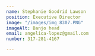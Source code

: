 ```yaml
---
name: Stephanie Goodrid Lawson
position: Executive Director
image: "/images/img_8307.PNG"
imageAlt: Banjo head
email: angelica-lopez@gmail.com
number: 317-281-4167

---
```

